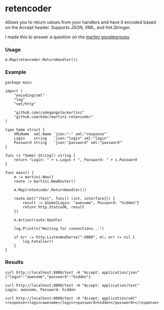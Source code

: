retencoder
==========

Allows you to return values from your handlers and have it encoded based on the Accept header. Supports JSON, XML, and fmt.Stringer.

I made this to answer a question on the [martini googlegroups](https://groups.google.com/forum/#!topic/martini-go/Ppu3v1wxYg4).

### Usage

```
m.Map(retencoder.ReturnHandler())
```

### Example

```
package main

import (
	"encoding/xml"
	"log"
	"net/http"

	"github.com/codegangsta/martini"
	"github.com/kdar/martini-retencoder"
)

type Some struct {
	XMLName  xml.Name `json:"-" xml:"response"`
	Login    string   `json:"login" xml:"login"`
	Password string   `json:"password" xml:"password"`
}

func (s *Some) String() string {
	return "Login: " + s.Login + ", Password: " + s.Password
}

func main() {
	m := martini.New()
	route := martini.NewRouter()

	m.Map(retencoder.ReturnHandler())

	route.Get("/test", func() (int, interface{}) {
		result := &Some{Login: "awesome", Password: "hidden"}
		return http.StatusOK, result
	})

	m.Action(route.Handle)

	log.Println("Waiting for connections...")

	if err := http.ListenAndServe(":8000", m); err != nil {
		log.Fatal(err)
	}
}

```

### Results

```
curl http://localhost:8000/test -H "Accept: application/json"
{"login":"awesome","password":"hidden"}

curl http://localhost:8000/test -H "Accept: application/text"
Login: awesome, Password: hidden

curl http://localhost:8000/test -H "Accept: application/xml"
<response><login>awesome</login><password>hidden</password></response>
```